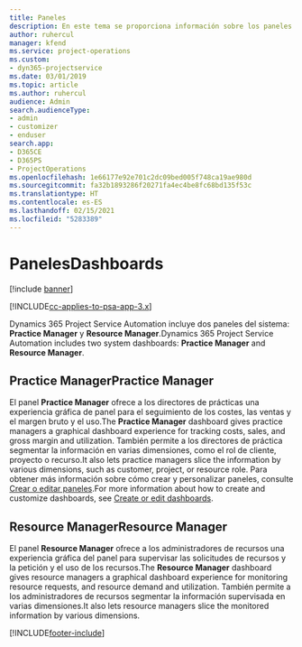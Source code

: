 ```yaml
---
title: Paneles
description: En este tema se proporciona información sobre los paneles de informes incluidos en Dynamics 365 Project Service Automation.
author: ruhercul
manager: kfend
ms.service: project-operations
ms.custom:
- dyn365-projectservice
ms.date: 03/01/2019
ms.topic: article
ms.author: ruhercul
audience: Admin
search.audienceType:
- admin
- customizer
- enduser
search.app:
- D365CE
- D365PS
- ProjectOperations
ms.openlocfilehash: 1e66177e92e701c2dc09bed005f748ca19ae980d
ms.sourcegitcommit: fa32b1893286f20271fa4ec4be8fc68bd135f53c
ms.translationtype: HT
ms.contentlocale: es-ES
ms.lasthandoff: 02/15/2021
ms.locfileid: "5283389"
---
```

# <a name="dashboards"></a><span data-ttu-id="ad16f-103">Paneles</span><span class="sxs-lookup"><span data-stu-id="ad16f-103">Dashboards</span></span>

[!include [banner](../includes/psa-now-project-operations.md)]

[!INCLUDE[cc-applies-to-psa-app-3.x](../includes/cc-applies-to-psa-app-3x.md)]

<span data-ttu-id="ad16f-104">Dynamics 365 Project Service Automation incluye dos paneles del sistema: **Practice Manager** y **Resource Manager**.</span><span class="sxs-lookup"><span data-stu-id="ad16f-104">Dynamics 365 Project Service Automation includes two system dashboards: **Practice Manager** and **Resource Manager**.</span></span>

## <a name="practice-manager"></a><span data-ttu-id="ad16f-105">Practice Manager</span><span class="sxs-lookup"><span data-stu-id="ad16f-105">Practice Manager</span></span> 

<span data-ttu-id="ad16f-106">El panel **Practice Manager** ofrece a los directores de prácticas una experiencia gráfica de panel para el seguimiento de los costes, las ventas y el margen bruto y el uso.</span><span class="sxs-lookup"><span data-stu-id="ad16f-106">The **Practice Manager** dashboard gives practice managers a graphical dashboard experience for tracking costs, sales, and gross margin and utilization.</span></span> <span data-ttu-id="ad16f-107">También permite a los directores de práctica segmentar la información en varias dimensiones, como el rol de cliente, proyecto o recurso.</span><span class="sxs-lookup"><span data-stu-id="ad16f-107">It also lets practice managers slice the information by various dimensions, such as customer, project, or resource role.</span></span> <span data-ttu-id="ad16f-108">Para obtener más información sobre cómo crear y personalizar paneles, consulte [Crear o editar paneles](https://docs.microsoft.com/dynamics365/customerengagement/on-premises/customize/create-edit-dashboards).</span><span class="sxs-lookup"><span data-stu-id="ad16f-108">For more information about how to create and customize dashboards, see [Create or edit dashboards](https://docs.microsoft.com/dynamics365/customerengagement/on-premises/customize/create-edit-dashboards).</span></span>

## <a name="resource-manager"></a><span data-ttu-id="ad16f-109">Resource Manager</span><span class="sxs-lookup"><span data-stu-id="ad16f-109">Resource Manager</span></span> 

<span data-ttu-id="ad16f-110">El panel **Resource Manager** ofrece a los administradores de recursos una experiencia gráfica del panel para supervisar las solicitudes de recursos y la petición y el uso de los recursos.</span><span class="sxs-lookup"><span data-stu-id="ad16f-110">The **Resource Manager** dashboard gives resource managers a graphical dashboard experience for monitoring resource requests, and resource demand and utilization.</span></span> <span data-ttu-id="ad16f-111">También permite a los administradores de recursos segmentar la información supervisada en varias dimensiones.</span><span class="sxs-lookup"><span data-stu-id="ad16f-111">It also lets resource managers slice the monitored information by various dimensions.</span></span>


[!INCLUDE[footer-include](../includes/footer-banner.md)]